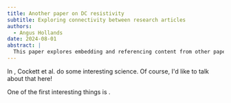 ```yaml
---
title: Another paper on DC resistivity
subtitle: Exploring connectivity between research articles
authors:
  - Angus Hollands
date: 2024-08-01
abstract: |
  This paper explores embedding and referencing content from other papers! The ability to seamlessly move between research is the key to faster science.
---
```


In [](xref:pixels/), Cockett et al. do some interesting science. Of course, I'd like to talk about that here!

One of the first interesting things is [](xref:pixels#dc-eqns).
